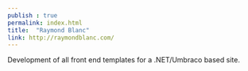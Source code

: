 ```yaml
---
publish : true
permalink: index.html
title:  "Raymond Blanc"
link: http://raymondblanc.com/
---
```


Development of all front end templates for a .NET/Umbraco based site.

